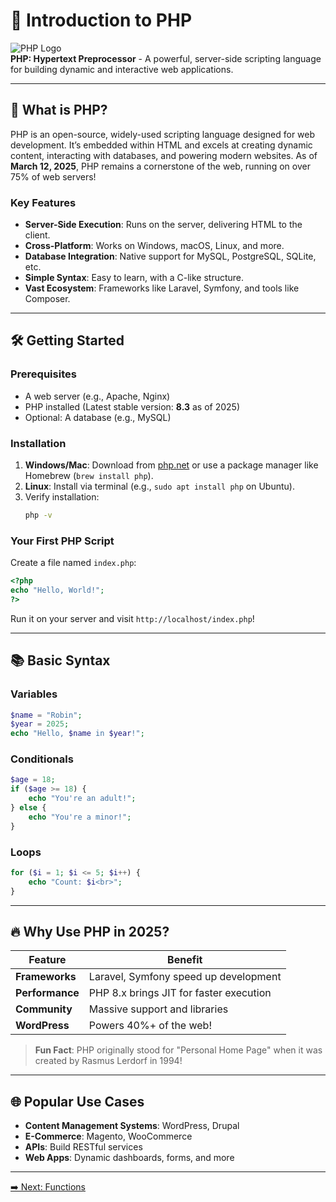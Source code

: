 
# 🚀 Introduction to PHP

![PHP Logo](https://www.php.net/images/logos/new-php-logo.svg)  
**PHP: Hypertext Preprocessor** - A powerful, server-side scripting language for building dynamic and interactive web applications.

---

## 🌟 What is PHP?

PHP is an open-source, widely-used scripting language designed for web development. It’s embedded within HTML and excels at creating dynamic content, interacting with databases, and powering modern websites. As of **March 12, 2025**, PHP remains a cornerstone of the web, running on over 75% of web servers!

### Key Features
- **Server-Side Execution**: Runs on the server, delivering HTML to the client.
- **Cross-Platform**: Works on Windows, macOS, Linux, and more.
- **Database Integration**: Native support for MySQL, PostgreSQL, SQLite, etc.
- **Simple Syntax**: Easy to learn, with a C-like structure.
- **Vast Ecosystem**: Frameworks like Laravel, Symfony, and tools like Composer.

---

## 🛠️ Getting Started

### Prerequisites
- A web server (e.g., Apache, Nginx)
- PHP installed (Latest stable version: **8.3** as of 2025)
- Optional: A database (e.g., MySQL)

### Installation
1. **Windows/Mac**: Download from [php.net](https://www.php.net/downloads.php) or use a package manager like Homebrew (`brew install php`).
2. **Linux**: Install via terminal (e.g., `sudo apt install php` on Ubuntu).
3. Verify installation:
   ```bash
   php -v
   ```

### Your First PHP Script
Create a file named `index.php`:
```php
<?php
echo "Hello, World!";
?>
```
Run it on your server and visit `http://localhost/index.php`!

---

## 📚 Basic Syntax

### Variables
```php
$name = "Robin";
$year = 2025;
echo "Hello, $name in $year!";
```

### Conditionals
```php
$age = 18;
if ($age >= 18) {
    echo "You're an adult!";
} else {
    echo "You're a minor!";
}
```

### Loops
```php
for ($i = 1; $i <= 5; $i++) {
    echo "Count: $i<br>";
}
```

---

## 🔥 Why Use PHP in 2025?

| Feature             | Benefit                              |
|---------------------|--------------------------------------|
| **Frameworks**      | Laravel, Symfony speed up development |
| **Performance**     | PHP 8.x brings JIT for faster execution |
| **Community**       | Massive support and libraries       |
| **WordPress**       | Powers 40%+ of the web!            |

> **Fun Fact**: PHP originally stood for "Personal Home Page" when it was created by Rasmus Lerdorf in 1994!

---

## 🌐 Popular Use Cases
- **Content Management Systems**: WordPress, Drupal
- **E-Commerce**: Magento, WooCommerce
- **APIs**: Build RESTful services
- **Web Apps**: Dynamic dashboards, forms, and more

---

[➡️ Next: Functions](#variables_and_data.md)

